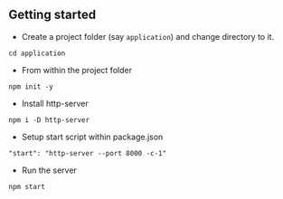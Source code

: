 ## Getting started

-   Create a project folder (say `application`) and change directory to it.

```
cd application
```

-   From within the project folder

```
npm init -y
```

-   Install http-server

```
npm i -D http-server
```

-   Setup start script within package.json

```
"start": "http-server --port 8000 -c-1"
```

-   Run the server

```
npm start
```
